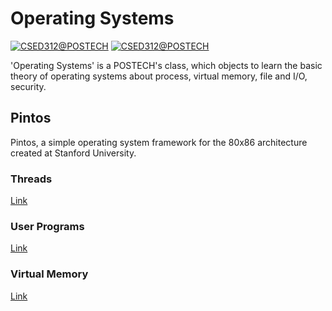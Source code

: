 # Operating Systems

[![CSED312@POSTECH](https://img.shields.io/badge/CSED332-POSTECH-c80150)](https://www.postech.ac.kr)
[![CSED312@POSTECH](https://img.shields.io/badge/Fall-2021-775E64)](https://www.postech.ac.kr/eng)

'Operating Systems' is a POSTECH's class, which objects to learn the basic theory of operating systems about process,
virtual memory, file and I/O, security.

## Pintos

Pintos, a simple operating system framework for the 80x86 architecture created at Stanford University.

### Threads

[Link](docs/Lab01_final.md)

### User Programs

[Link](docs/Lab02_final.md)

### Virtual Memory

[Link](docs/Lab03_final.md)
